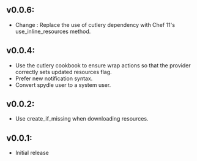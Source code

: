 ## v0.0.6:

* Change  : Replace the use of cutlery dependency with Chef 11's use_inline_resources method.

## v0.0.4:

* Use the cutlery cookbook to ensure wrap actions so that the provider correctly sets updated resources flag.
* Prefer new notification syntax.
* Convert spydle user to a system user.

## v0.0.2:

* Use create_if_missing when downloading resources.

## v0.0.1:

* Initial release